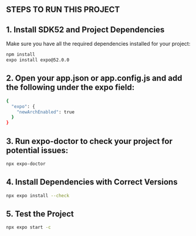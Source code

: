 ## STEPS TO RUN THIS PROJECT

## 1. Install SDK52 and Project Dependencies

Make sure you have all the required dependencies installed for your project:

```bash
npm install
expo install expo@52.0.0
```

## 2. Open your app.json or app.config.js and add the following under the expo field:
```bash
{
  "expo": {
    "newArchEnabled": true
  }
}

```
## 3. Run expo-doctor to check your project for potential issues:
```bash
npx expo-doctor
```

## 4. Install Dependencies with Correct Versions
```bash
npx expo install --check
```

## 5. Test the Project
```bash
npx expo start -c
```

